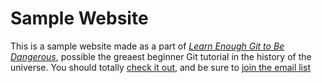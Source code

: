 # Sample Website

This is a sample website made as a part of [*Learn Enough Git to Be Dangerous*](http://learnenough.com/git-tutorial), possible the greaest beginner Git tutorial in the history of the universe. You should totally [check it out](http://learnenough.com/git-tutorial), and be sure to [join the email list](http://learnenough.com/#email_list)


